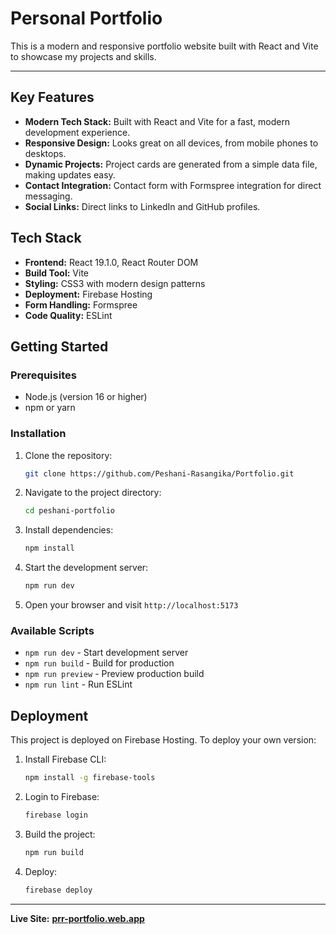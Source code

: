 # Personal Portfolio

This is a modern and responsive portfolio website built with React and Vite to showcase my projects and skills.

---

## Key Features

-   **Modern Tech Stack:** Built with React and Vite for a fast, modern development experience.
-   **Responsive Design:** Looks great on all devices, from mobile phones to desktops.
-   **Dynamic Projects:** Project cards are generated from a simple data file, making updates easy.
-   **Contact Integration:** Contact form with Formspree integration for direct messaging.
-   **Social Links:** Direct links to LinkedIn and GitHub profiles.

## Tech Stack

- **Frontend:** React 19.1.0, React Router DOM
- **Build Tool:** Vite
- **Styling:** CSS3 with modern design patterns
- **Deployment:** Firebase Hosting
- **Form Handling:** Formspree
- **Code Quality:** ESLint

## Getting Started

### Prerequisites
- Node.js (version 16 or higher)
- npm or yarn

### Installation

1. Clone the repository:
   ```bash
   git clone https://github.com/Peshani-Rasangika/Portfolio.git
   ```

2. Navigate to the project directory:
   ```bash
   cd peshani-portfolio
   ```

3. Install dependencies:
   ```bash
   npm install
   ```

4. Start the development server:
   ```bash
   npm run dev
   ```

5. Open your browser and visit `http://localhost:5173`

### Available Scripts

- `npm run dev` - Start development server
- `npm run build` - Build for production
- `npm run preview` - Preview production build
- `npm run lint` - Run ESLint

## Deployment

This project is deployed on Firebase Hosting. To deploy your own version:

1. Install Firebase CLI:
   ```bash
   npm install -g firebase-tools
   ```

2. Login to Firebase:
   ```bash
   firebase login
   ```

3. Build the project:
   ```bash
   npm run build
   ```

4. Deploy:
   ```bash
   firebase deploy
   ```

---

**Live Site:** [**prr-portfolio.web.app**](https://prr-portfolio.web.app)

